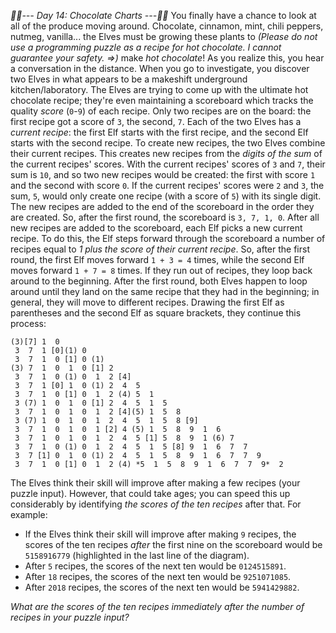 *:calendar::calendar:--- Day 14: Chocolate Charts ---:calendar::calendar:*
You finally have a chance to look at all of the produce moving around. Chocolate, cinnamon, mint, chili peppers, nutmeg, vanilla... the Elves must be growing these plants to _(Please do not use a programming puzzle as a recipe for hot chocolate. I cannot guarantee your safety. =>)_ make *hot chocolate*! As you realize this, you hear a conversation in the distance. When you go to investigate, you discover two Elves in what appears to be a makeshift underground kitchen/laboratory.
The Elves are trying to come up with the ultimate hot chocolate recipe; they're even maintaining a scoreboard which tracks the quality *score* (`0`-`9`) of each recipe.
Only two recipes are on the board: the first recipe got a score of `3`, the second, `7`. Each of the two Elves has a *current recipe*: the first Elf starts with the first recipe, and the second Elf starts with the second recipe.
To create new recipes, the two Elves combine their current recipes.  This creates new recipes from the *digits of the sum* of the current recipes' scores.  With the current recipes' scores of `3` and `7`, their sum is `10`, and so two new recipes would be created: the first with score `1` and the second with score `0`. If the current recipes' scores were `2` and `3`, the sum, `5`, would only create one recipe (with a score of `5`) with its single digit.
The new recipes are added to the end of the scoreboard in the order they are created.  So, after the first round, the scoreboard is `3, 7, 1, 0`.
After all new recipes are added to the scoreboard, each Elf picks a new current recipe.  To do this, the Elf steps forward through the scoreboard a number of recipes equal to *1 plus the score of their current recipe*. So, after the first round, the first Elf moves forward `1 + 3 = 4` times, while the second Elf moves forward `1 + 7 = 8` times. If they run out of recipes, they loop back around to the beginning. After the first round, both Elves happen to loop around until they land on the same recipe that they had in the beginning; in general, they will move to different recipes.
Drawing the first Elf as parentheses and the second Elf as square brackets, they continue this process:
```(3)[7]
(3)[7] 1  0 
 3  7  1 [0](1) 0 
 3  7  1  0 [1] 0 (1)
(3) 7  1  0  1  0 [1] 2 
 3  7  1  0 (1) 0  1  2 [4]
 3  7  1 [0] 1  0 (1) 2  4  5 
 3  7  1  0 [1] 0  1  2 (4) 5  1 
 3 (7) 1  0  1  0 [1] 2  4  5  1  5 
 3  7  1  0  1  0  1  2 [4](5) 1  5  8 
 3 (7) 1  0  1  0  1  2  4  5  1  5  8 [9]
 3  7  1  0  1  0  1 [2] 4 (5) 1  5  8  9  1  6 
 3  7  1  0  1  0  1  2  4  5 [1] 5  8  9  1 (6) 7 
 3  7  1  0 (1) 0  1  2  4  5  1  5 [8] 9  1  6  7  7 
 3  7 [1] 0  1  0 (1) 2  4  5  1  5  8  9  1  6  7  7  9 
 3  7  1  0 [1] 0  1  2 (4) *5  1  5  8  9  1  6  7  7  9*  2 
```
The Elves think their skill will improve after making a few recipes (your puzzle input). However, that could take ages; you can speed this up considerably by identifying *the scores of the ten recipes* after that.  For example:

- If the Elves think their skill will improve after making `9` recipes, the scores of the ten recipes *after* the first nine on the scoreboard would be `5158916779` (highlighted in the last line of the diagram).
- After `5` recipes, the scores of the next ten would be `0124515891`.
- After `18` recipes, the scores of the next ten would be `9251071085`.
- After `2018` recipes, the scores of the next ten would be `5941429882`.

*What are the scores of the ten recipes immediately after the number of recipes in your puzzle input?*
